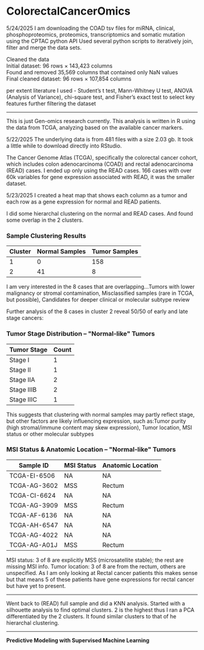 # ColorectalCancerOmics
5/24/2025 I am downloading the COAD tsv files for miRNA, clinical, phosphoproteomics, proteomics, transcriptomics and somatic mutation using the CPTAC python API
Used several python scripts to iteratively join, filter and merge the data sets. 

Cleaned the data <br/>
Initial dataset: 96 rows × 143,423 columns <br/>
Found and removed 35,569 columns that contained only NaN values <br/>
Final cleaned dataset: 96 rows × 107,854 columns <br/>

per extent literature I used - Student’s t test, Mann-Whitney U test, ANOVA (Analysis of Variance), chi-square test, and Fisher’s exact test to select key features further filtering the dataset



**************************************************************************************************************************************************************************
This is just Gen-omics research currently. 
This analysis is written in R using the data from TCGA, analyzing based on the available cancer markers.

5/22/2025 The underlying data is from 481 files with a size 2.03 gb. It took a little while to download directly into RStudio.

The Cancer Genome Atlas (TCGA), specifically the colorectal cancer cohort, which includes colon adenocarcinoma (COAD) and rectal adenocarcinoma (READ) cases. I ended up only using the READ cases. 166 cases with over 60k variables for gene expression associated with READ, it was the smaller dataset. 

5/23/2025 I created a heat map that shows each column as a tumor and each row as a gene expression for normal and READ patients. 

I did some hierarchal clustering on the normal and READ cases. And found some overlap in the 2 clusters.

### Sample Clustering Results

| Cluster | Normal Samples | Tumor Samples |
|---------|----------------|----------------|
| 1       | 0              | 158            |
| 2       | 41             | 8              |


I am very interested in the 8 cases that are overlapping...Tumors with lower malignancy or stromal contamination, Misclassified samples (rare in TCGA, but possible), Candidates for deeper clinical or molecular subtype review

Further analysis of the 8 cases in cluster 2 reveal 50/50 of early and late stage cancers:
### Tumor Stage Distribution – "Normal-like" Tumors

| Tumor Stage | Count |
|-------------|-------|
| Stage I     | 1     |
| Stage II    | 1     |
| Stage IIA   | 2     |
| Stage IIIB  | 2     |
| Stage IIIC  | 1     |

This suggests that clustering with normal samples may partly reflect stage, but other factors are likely influencing expression, such as:Tumor purity (high stromal/immune content may skew expression), Tumor location, MSI status or other molecular subtypes

### MSI Status & Anatomic Location – "Normal-like" Tumors

| Sample ID         | MSI Status | Anatomic Location |
|-------------------|------------|--------------------|
| TCGA-EI-6506      | NA         | NA                 |
| TCGA-AG-3602      | MSS        | Rectum             |
| TCGA-CI-6624      | NA         | NA                 |
| TCGA-AG-3909      | MSS        | Rectum             |
| TCGA-AF-6136      | NA         | NA                 |
| TCGA-AH-6547      | NA         | NA                 |
| TCGA-AG-4022      | NA         | NA                 |
| TCGA-AG-A01J      | MSS        | Rectum             |

MSI status: 3 of 8 are explicitly MSS (microsatellite stable); the rest are missing MSI info. Tumor location: 3 of 8 are from the rectum, others are unspecified. As I am only looking at Rectal cancer patients this makes sense but that means 5 of these patients have gene expressions for rectal cancer but have yet to present.

*****************************************************************************************************************************************************************************************

Went back to (READ) full sample and did a KNN analysis. Started with a silhouette analysis to find optimal clusters. 2 is the highest thus I ran a PCA differentiated by the 2 clusters. It found similar clusters to that of he hierarchal clustering.

*****************************************************************************************************************************************************************************************

**Predictive Modeling with Supervised Machine Learning**




